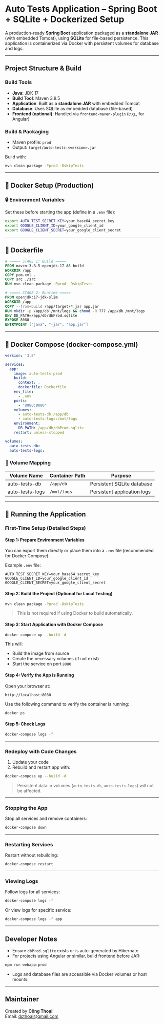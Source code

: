 # Auto Tests Application – Spring Boot + SQLite + Dockerized Setup

A production-ready **Spring Boot** application packaged as a **standalone JAR** (with embedded Tomcat), using **SQLite** for file-based persistence. This application is containerized via Docker with persistent volumes for database and logs.

---

## Project Structure & Build

### Build Tools
- **Java**: JDK 17
- **Build Tool**: Maven 3.8.5
- **Application**: Built as a **standalone JAR** with embedded Tomcat
- **Database**: Uses SQLite as embedded database (file-based)
- **Frontend (optional)**: Handled via `frontend-maven-plugin` (e.g., for Angular)

### Build & Packaging
- Maven profile: `prod`
- Output: `target/auto-tests-<version>.jar`

Build with:
```bash
mvn clean package -Pprod -DskipTests
```

---

## 🐳 Docker Setup (Production)

### 🔒 Environment Variables
Set these before starting the app (define in a `.env` file):
```bash
export AUTO_TEST_SECRET_KEY=your_base64_secret_key
export GOOGLE_CLIENT_ID=your_google_client_id
export GOOGLE_CLIENT_SECRET=your_google_client_secret
```

---

## 📄 Dockerfile

```dockerfile
# ===== STAGE 1: Build =====
FROM maven:3.8.5-openjdk-17 AS build
WORKDIR /app
COPY pom.xml .
COPY src ./src
RUN mvn clean package -Pprod -DskipTests

# ===== STAGE 2: Runtime =====
FROM openjdk:17-jdk-slim
WORKDIR /app
COPY --from=build /app/target/*.jar app.jar
RUN mkdir -p /app/db /mnt/logs && chmod -R 777 /app/db /mnt/logs
ENV DB_PATH=/app/db/dbProd.sqlite
EXPOSE 8080
ENTRYPOINT ["java", "-jar", "app.jar"]
```

---

## 🧩 Docker Compose (docker-compose.yml)

```yaml
version: '3.8'

services:
  app:
    image: auto-tests-prod
    build:
      context: .
      dockerfile: Dockerfile
    env_file:
      - .env
    ports:
      - "8080:8080"
    volumes:
      - auto-tests-db:/app/db
      - auto-tests-logs:/mnt/logs
    environment:
      DB_PATH: /app/db/dbProd.sqlite
    restart: unless-stopped

volumes:
  auto-tests-db:
  auto-tests-logs:
```

### 📂 Volume Mapping
| Volume Name       | Container Path   | Purpose                      |
|------------------|------------------|------------------------------|
| auto-tests-db     | `/app/db`        | Persistent SQLite database   |
| auto-tests-logs   | `/mnt/logs`      | Persistent application logs  |

---

## 🚀 Running the Application

### First-Time Setup (Detailed Steps)

#### Step 1: Prepare Environment Variables
You can export them directly or place them into a `.env` file (recommended for Docker Compose).

Example `.env` file:
```env
AUTO_TEST_SECRET_KEY=your_base64_secret_key
GOOGLE_CLIENT_ID=your_google_client_id
GOOGLE_CLIENT_SECRET=your_google_client_secret
```

#### Step 2: Build the Project (Optional for Local Testing)
```bash
mvn clean package -Pprod -DskipTests
```
> This is not required if using Docker to build automatically.

#### Step 3: Start Application with Docker Compose
```bash
docker-compose up --build -d
```
This will:
- Build the image from source
- Create the necessary volumes (if not exist)
- Start the service on port `8080`

#### Step 4: Verify the App is Running
Open your browser at:
```
http://localhost:8080
```

Use the following command to verify the container is running:
```bash
docker ps
```

#### Step 5: Check Logs
```bash
docker-compose logs -f
```

---

### Redeploy with Code Changes
1. Update your code
2. Rebuild and restart app with:
```bash
docker-compose up --build -d
```
> Persistent data in volumes (`auto-tests-db`, `auto-tests-logs`) will not be affected.

---

### Stopping the App
Stop all services and remove containers:
```bash
docker-compose down
```

---

### Restarting Services
Restart without rebuilding:
```bash
docker-compose restart
```

---

### Viewing Logs
Follow logs for all services:
```bash
docker-compose logs -f
```

Or view logs for specific service:
```bash
docker-compose logs -f app
```

---

## Developer Notes

- Ensure `dbProd.sqlite` exists or is auto-generated by Hibernate.
- For projects using Angular or similar, build frontend before JAR:
```bash
npm run webapp:prod
```
- Logs and database files are accessible via Docker volumes or host mounts.

---

## Maintainer
Created by **Công Thoại**  
Email: [dcthoai@gmail.com](mailto:dcthoai@gmail.com)

